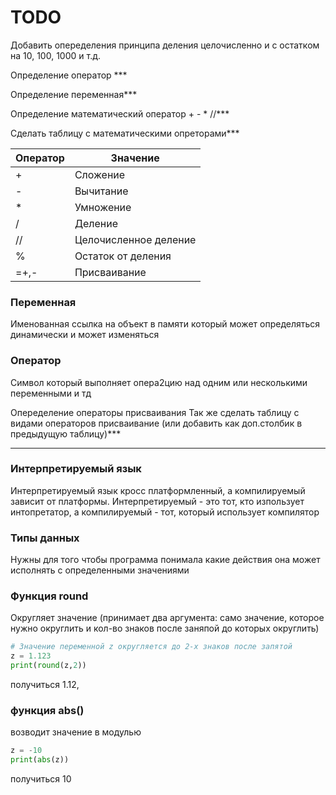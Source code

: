 # TODO 
Добавить опеределения принципа деления целочисленно и с остатком на 10, 100, 1000 и т.д.

Определение оператор ***

Определение переменная***

Определение математический оператор + - * //***

Сделать таблицу с математическими опреторами***

| Оператор | Значение |
|----------|----------|
| + | Сложение|
| - | Вычитание |
| * | Умножение |
| / | Деление |
| // | Целочисленное деление |
| % | Остаток от деления |
| =+,- | Присваивание |


### Переменная
Именованная ссылка на объект в памяти который может определяться динамически и может изменяться


### Оператор
Символ который выполняет опера2цию над одним или несколькими переменными и тд


Опеределение операторы присваивания
Так же сделать таблицу с видами операторов присваивание (или добавить как доп.столбик в предыдущую таблицу)***

---

### Интерпретируемый язык
Интерпретируемый язык кросс платформленный, а компилируемый зависит от платформы. Интерпретируемый - это тот, кто изпользует интопретатор, а компилируемый - тот, который использует компилятор


### Типы данных 
Нужны для того чтобы программа понимала какие действия она может исполнять с определенными значениями

### Функция round 
Округляет значение (принимает два аргумента: само значение, которое нужно округлить и кол-во знаков после заняпой до которых округлить)

``` python
# Значение переменной z округляется до 2-х знаков после запятой
z = 1.123
print(round(z,2))
```
получиться 1.12,


### функция abs() 
возводит значение в модулью
``` python
z = -10
print(abs(z))
```
получиться 10 
